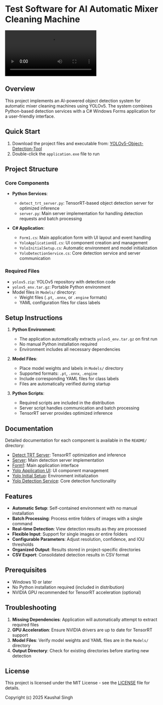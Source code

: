 # Test Software for AI Automatic Mixer Cleaning Machine

<video controls src="YOLOv5 Object Detection Tool Demo_2.mp4" title="YOLOv5-Object-Detection-Tool-Demonstartion"></video>

## Overview
This project implements an AI-powered object detection system for automatic mixer cleaning machines using YOLOv5. The system combines Python-based detection services with a C# Windows Forms application for a user-friendly interface.

## Quick Start
1. Download the project files and executable from: [YOLOv5-Object-Detection-Tool](https://drive.google.com/drive/folders/1nxDFu4rGmvPkNdYlqTQ4rmEkHwq4hWj8?usp=sharing)
2. Double-click the `application.exe` file to run

## Project Structure
### Core Components
- **Python Services**:
  - `detect_trt_server.py`: TensorRT-based object detection server for optimized inference
  - `server.py`: Main server implementation for handling detection requests and batch processing

- **C# Application**:
  - `Form1.cs`: Main application form with UI layout and event handling
  - `YoloApplicationUI.cs`: UI component creation and management
  - `YoloInitialSetup.cs`: Automatic environment and model initialization
  - `YoloDetectionService.cs`: Core detection service and server communication

### Required Files
- `yolov5.zip`: YOLOv5 repository with detection code
- `yolov5_env.tar.gz`: Portable Python environment
- Model files in `Models/` directory:
  - Weight files (`.pt`, `.onnx`, or `.engine` formats)
  - YAML configuration files for class labels

## Setup Instructions
1. **Python Environment**:
   - The application automatically extracts `yolov5_env.tar.gz` on first run
   - No manual Python installation required
   - Environment includes all necessary dependencies

2. **Model Files**:
   - Place model weights and labels in `Models/` directory
   - Supported formats: `.pt`, `.onnx`, `.engine`
   - Include corresponding YAML files for class labels
   - Files are automatically verified during startup

3. **Python Scripts**:
   - Required scripts are included in the distribution
   - Server script handles communication and batch processing
   - TensorRT server provides optimized inference

## Documentation
Detailed documentation for each component is available in the `README/` directory:
- [Detect TRT Server](README/Detect_TRT_Server.md): TensorRT optimization and inference
- [Server](README/Server.md): Main detection server implementation
- [Form1](README/Form1.md): Main application interface
- [Yolo Application UI](README/YoloApplicationUI.md): UI component management
- [Yolo Initial Setup](README/YoloInitialSetup.md): Environment initialization
- [Yolo Detection Service](README/YoloDetectionService.md): Core detection functionality

## Features
- **Automatic Setup**: Self-contained environment with no manual installation
- **Batch Processing**: Process entire folders of images with a single command
- **Real-time Detection**: View detection results as they are processed
- **Flexible Input**: Support for single images or entire folders
- **Configurable Parameters**: Adjust resolution, confidence, and IOU thresholds
- **Organized Output**: Results stored in project-specific directories
- **CSV Export**: Consolidated detection results in CSV format

## Prerequisites
- Windows 10 or later
- No Python installation required (included in distribution)
- NVIDIA GPU recommended for TensorRT acceleration (optional)

## Troubleshooting
1. **Missing Dependencies**: Application will automatically attempt to extract required files
2. **GPU Acceleration**: Ensure NVIDIA drivers are up to date for TensorRT support
3. **Model Files**: Verify model weights and YAML files are in the `Models/` directory
4. **Output Directory**: Check for existing directories before starting new detection

## License
This project is licensed under the MIT License - see the [LICENSE](LICENSE.txt/) file for details.

Copyright (c) 2025 Kaushal Singh